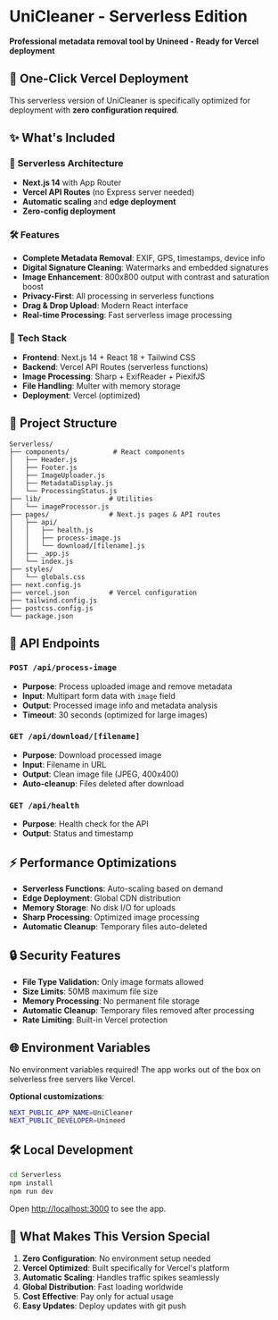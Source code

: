# UniCleaner - Serverless Edition

**Professional metadata removal tool by Unineed - Ready for Vercel deployment**

## 🚀 One-Click Vercel Deployment

This serverless version of UniCleaner is specifically optimized for deployment with **zero configuration required**.

## ✨ What's Included

### 🎯 **Serverless Architecture**
- **Next.js 14** with App Router
- **Vercel API Routes** (no Express server needed)
- **Automatic scaling** and **edge deployment**
- **Zero-config deployment**

### 🛠️ **Features**
- **Complete Metadata Removal**: EXIF, GPS, timestamps, device info
- **Digital Signature Cleaning**: Watermarks and embedded signatures
- **Image Enhancement**: 800x800 output with contrast and saturation boost
- **Privacy-First**: All processing in serverless functions
- **Drag & Drop Upload**: Modern React interface
- **Real-time Processing**: Fast serverless image processing

### 🔧 **Tech Stack**
- **Frontend**: Next.js 14 + React 18 + Tailwind CSS
- **Backend**: Vercel API Routes (serverless functions)
- **Image Processing**: Sharp + ExifReader + PiexifJS
- **File Handling**: Multer with memory storage
- **Deployment**: Vercel (optimized)

## 📁 Project Structure

```
Serverless/
├── components/           # React components
│   ├── Header.js
│   ├── Footer.js
│   ├── ImageUploader.js
│   ├── MetadataDisplay.js
│   └── ProcessingStatus.js
├── lib/                 # Utilities
│   └── imageProcessor.js
├── pages/               # Next.js pages & API routes
│   ├── api/
│   │   ├── health.js
│   │   ├── process-image.js
│   │   └── download/[filename].js
│   ├── _app.js
│   └── index.js
├── styles/
│   └── globals.css
├── next.config.js
├── vercel.json          # Vercel configuration
├── tailwind.config.js
├── postcss.config.js
└── package.json
```

## 🚀 **API Endpoints**

### `POST /api/process-image`
- **Purpose**: Process uploaded image and remove metadata
- **Input**: Multipart form data with `image` field
- **Output**: Processed image info and metadata analysis
- **Timeout**: 30 seconds (optimized for large images)

### `GET /api/download/[filename]`
- **Purpose**: Download processed image
- **Input**: Filename in URL
- **Output**: Clean image file (JPEG, 400x400)
- **Auto-cleanup**: Files deleted after download

### `GET /api/health`
- **Purpose**: Health check for the API
- **Output**: Status and timestamp

## ⚡ **Performance Optimizations**

- **Serverless Functions**: Auto-scaling based on demand
- **Edge Deployment**: Global CDN distribution
- **Memory Storage**: No disk I/O for uploads
- **Sharp Processing**: Optimized image processing
- **Automatic Cleanup**: Temporary files auto-deleted

## 🔒 **Security Features**

- **File Type Validation**: Only image formats allowed
- **Size Limits**: 50MB maximum file size
- **Memory Processing**: No permanent file storage
- **Automatic Cleanup**: Temporary files removed after processing
- **Rate Limiting**: Built-in Vercel protection

## 🌐 **Environment Variables**
No environment variables required! The app works out of the box on selverless free servers like Vercel. 

**Optional customizations**:
```bash
NEXT_PUBLIC_APP_NAME=UniCleaner
NEXT_PUBLIC_DEVELOPER=Unineed
```


## 🛠️ **Local Development**

```bash
cd Serverless
npm install
npm run dev
```

Open [http://localhost:3000](http://localhost:3000) to see the app.

## 🎯 **What Makes This Version Special**

1. **Zero Configuration**: No environment setup needed
2. **Vercel Optimized**: Built specifically for Vercel's platform
3. **Automatic Scaling**: Handles traffic spikes seamlessly
4. **Global Distribution**: Fast loading worldwide
5. **Cost Effective**: Pay only for actual usage
6. **Easy Updates**: Deploy updates with git push
